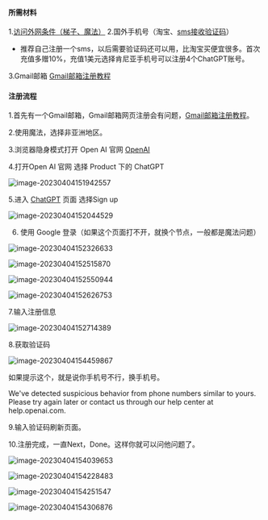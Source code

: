 #### 所需材料

1.[访问外网条件（梯子、魔法）](https://www.hjtnt.pro/auth/register?code=hwWF)
2.国外手机号（淘宝、[sms接收验证码](https://sms-activate.org/?ref=4372520)）

- 推荐自己注册一个sms，以后需要验证码还可以用，比淘宝买便宜很多。首次充值多赠10%，充值1美元选择肯尼亚手机号可以注册4个ChatGPT账号。

3.Gmail邮箱 [Gmail邮箱注册教程](gmail.md)

#### 注册流程

1.首先有一个Gmail邮箱，Gmail邮箱网页注册会有问题，[Gmail邮箱注册教程](gmail.md)。

2.使用魔法，选择非亚洲地区。

3.浏览器隐身模式打开 Open AI 官网 [OpenAI](https://openai.com/)

4.打开Open AI 官网 选择 Product 下的 ChatGPT

![image-20230404151942557](ChatGPT/image-20230404151942557.png)

5.进入 [ChatGPT]( https://chat.openai.com/auth/login) 页面 选择Sign up

![image-20230404152044529](ChatGPT/image-20230404152044529.png)

6. 使用 Google 登录（如果这个页面打不开，就换个节点，一般都是魔法问题）

![image-20230404152326633](ChatGPT/image-20230404152326633.png)

![image-20230404152515870](ChatGPT/image-20230404152515870.png)



![image-20230404152550944](ChatGPT/image-20230404152550944.png)

![image-20230404152626753]( ChatGPT/image-20230404152626753.png)

7.输入注册信息

![image-20230404152714389]( ChatGPT/image-20230404152714389.png)

8.获取验证码

![image-20230404154459867](ChatGPT/image-20230404154459867.png)

如果提示这个，就是说你手机号不行，换手机号。

 We've detected suspicious behavior from phone numbers similar to yours. Please try again later or contact us through our help center at help.openai.com.

9.输入验证码刷新页面。

10.注册完成，一直Next，Done。这样你就可以问他问题了。

![image-20230404154039653](ChatGPT/image-20230404154039653.png)

![image-20230404154228483](ChatGPT/image-20230404154228483.png)

![image-20230404154251547](ChatGPT/image-20230404154251547.png)

![image-20230404154306876](ChatGPT/image-20230404154306876.png)
